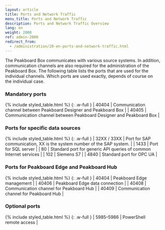 ```yaml
---
layout: article
title: Ports and Network Traffic
menu_title: Ports and Network Traffic
description: Ports and Network Traffic Overview
lang: en
weight: 2000
ref: admin-2000
redirect_from:
  - /administration/20-en-ports-and-network-traffic.html
---
```


The Peakboard Box communicates with various source systems. 
In addition, communication channels are also required for the administration of the Peakboard Box. 
The following table lists the ports that are used for the individual channels. 
Which ports are used exactly, depends of course on the individual case.

### Mandatory ports
{% include styled_table.html %}
{: .w-full }
| 40404       | Communication channel between Peakboard Designer and Peakboard Box |
| 40405       | Communication channel between Peakboard Designer and Peakboard Box |

### Ports for specific data sources
{% include styled_table.html %}
{: .w-full }
| 32XX / 33XX | Port for SAP communication, XX is the system number of the SAP system. |
| 1433        |	Port for SQL server |
| 80          |	Standard port for generic API queries of common Internet services |
| 102         |	Siemens S7 |
| 4840        |	Standard port for OPC UA |

### Ports for Peakboard Edge and Peakboard Hub
{% include styled_table.html %}
{: .w-full }
| 40404       |	Peakboard Edge management |
| 40406       |	Peakboard Edge data connection |
| 40408       |	Communication channel for Peakboard Hub |
| 40409       |	Communication channel for Peakboard Hub |

### Optional ports
{% include styled_table.html %}
{: .w-full }
| 5985–5986   |	PowerShell remote access |